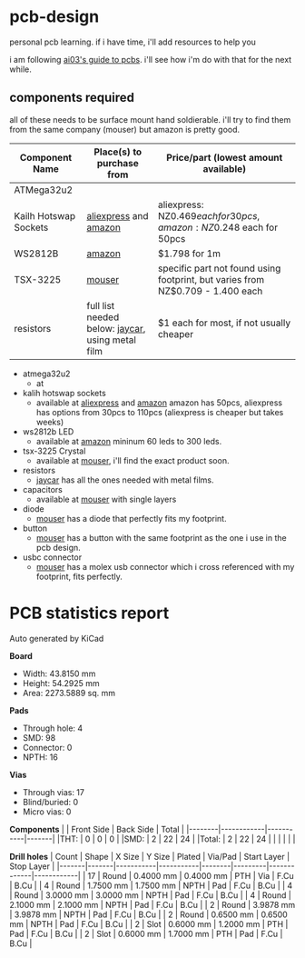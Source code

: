 # pcb-design
personal pcb learning. if i have time, i'll add resources to help you


i am following [ai03's guide to pcbs](https://wiki.ai03.com/books/pcb-design/chapter/pcb-designer-guide). i'll see how i'm do with that for the next while.

## components required

all of these needs to be surface mount hand soldierable. i'll try to find them from the same company (mouser) but amazon is pretty good.

| Component Name | Place(s) to purchase from |Price/part (lowest amount available)|
|----------------|---------------------------|------------------------------------|
|   ATMega32u2   |                           |                                    |
| Kailh Hotswap Sockets | [aliexpress](https://www.aliexpress.com/item/32959301642.html) and [amazon](https://www.amazon.com/Hot-swappable-Socket-CPG151101S11-Mechanical-Keyboard/dp/B07K8CCMQZ) | aliexpress: NZ$0.469 each for 30pcs, amazon: NZ$0.248 each for 50pcs |
| WS2812B | [amazon](https://www.amazon.com/BTF-LIGHTING-Flexible-Individually-Addressable-Non-waterproof/dp/B01CDTEJBG) | $1.798 for 1m
| TSX-3225 | [mouser](https://nz.mouser.com/c/passive-components/frequency-control-timing-devices/crystals/?m=Epson&series=TSX-3225) | specific part not found using footprint, but varies from NZ$0.709 - 1.400 each
| resistors | full list needed below: [jaycar](https://www.jaycar.co.nz/components-electromechanical/resistors/metal-film/c/2AA?sort=popularity-desc&q), using metal film | $1 each for most, if not usually cheaper
 - atmega32u2
    - at 
 - kalih hotswap sockets
    - available at [aliexpress](https://www.aliexpress.com/item/32959301642.html) and [amazon](https://www.amazon.com/Hot-swappable-Socket-CPG151101S11-Mechanical-Keyboard/dp/B07K8CCMQZ) amazon has 50pcs, aliexpress has options from 30pcs to 110pcs (aliexpress is cheaper but takes weeks) 
 - ws2812b LED
    - available at [amazon](https://www.amazon.com/BTF-LIGHTING-Flexible-Individually-Addressable-Non-waterproof/dp/B01CDTEJBG) mininum 60 leds to 300 leds.
 - tsx-3225 Crystal
    - available at [mouser](https://nz.mouser.com/c/passive-components/frequency-control-timing-devices/crystals/?m=Epson&series=TSX-3225), i'll find the exact product soon.
 - resistors 
    - [jaycar](https://www.jaycar.co.nz/components-electromechanical/resistors/metal-film/c/2AA?sort=popularity-desc&q) has all the ones needed with metal films.
 - capacitors
    - available at [mouser](https://nz.mouser.com/c/passive-components/capacitors/ceramic-capacitors/mlccs-multilayer-ceramic-capacitors/multilayer-ceramic-capacitors-mlcc-smd-smt/?type=Surface%20Mount%20MLCC) with single layers
 - diode
    - [mouser](https://nz.mouser.com/ProductDetail/Micro-Commercial-Components-MCC/1N4148W-TP?qs=KFo7JewZbUH7wCMabJ4EeQ%3D%3D) has a diode that perfectly fits my footprint.
 - button
    - [mouser](https://nz.mouser.com/ProductDetail/E-Switch/TL3342F160QG?qs=6C6BR4UgC3N80rVVEktZJA%3D%3D) has a button with the same footprint as the one i use in the pcb design.
 - usbc connector
    - [mouser](https://nz.mouser.com/ProductDetail/Molex/216990-0003?qs=DRkmTr78QASn0GILUGAYCA%3D%3D) has a molex usb connector which i cross referenced with my footprint, fits perfectly.

# PCB statistics report
Auto generated by KiCad

__Board__
- Width: 43.8150 mm
- Height: 54.2925 mm
- Area: 2273.5889 sq. mm

__Pads__
- Through hole: 4
- SMD: 98
- Connector: 0
- NPTH: 16

__Vias__
- Through vias: 17
- Blind/buried: 0
- Micro vias: 0

__Components__
|        | Front Side | Back Side | Total |
|--------|------------|-----------|-------|
|THT:    |         0  |        0  |    0  |
|SMD:    |         2  |       22  |   24  |
|Total:  |         2  |       22  |   24  |
|        |            |           |       |

__Drill holes__
| Count | Shape |    X Size |    Y Size | Plated | Via/Pad | Start Layer | Stop Layer |
|-------|-------|-----------|-----------|--------|---------|-------------|------------|
|    17 | Round | 0.4000 mm | 0.4000 mm |    PTH |     Via |        F.Cu |       B.Cu |
|     4 | Round | 1.7500 mm | 1.7500 mm |   NPTH |     Pad |        F.Cu |       B.Cu |
|     4 | Round | 3.0000 mm | 3.0000 mm |   NPTH |     Pad |        F.Cu |       B.Cu |
|     4 | Round | 2.1000 mm | 2.1000 mm |   NPTH |     Pad |        F.Cu |       B.Cu |
|     2 | Round | 3.9878 mm | 3.9878 mm |   NPTH |     Pad |        F.Cu |       B.Cu |
|     2 | Round | 0.6500 mm | 0.6500 mm |   NPTH |     Pad |        F.Cu |       B.Cu |
|     2 |  Slot | 0.6000 mm | 1.2000 mm |    PTH |     Pad |        F.Cu |       B.Cu |
|     2 |  Slot | 0.6000 mm | 1.7000 mm |    PTH |     Pad |        F.Cu |       B.Cu |
